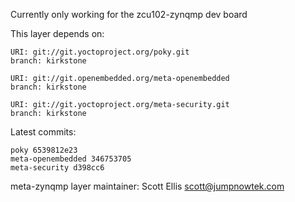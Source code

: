 Currently only working for the zcu102-zynqmp dev board

This layer depends on:

    URI: git://git.yoctoproject.org/poky.git
    branch: kirkstone

    URI: git://git.openembedded.org/meta-openembedded
    branch: kirkstone

    URI: git://git.yoctoproject.org/meta-security.git
    branch: kirkstone

Latest commits:

    poky 6539812e23
    meta-openembedded 346753705
    meta-security d398cc6

meta-zynqmp layer maintainer: Scott Ellis <scott@jumpnowtek.com>

